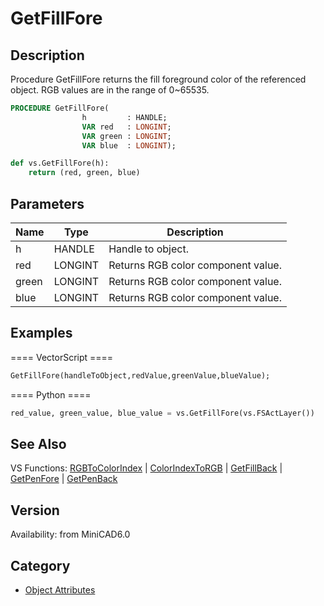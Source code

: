 # GetFillFore

## Description
Procedure GetFillFore returns the fill foreground color of the referenced object. RGB values are in the range of 0~65535.

```pascal
PROCEDURE GetFillFore(
				h         : HANDLE;
				VAR red   : LONGINT;
				VAR green : LONGINT;
				VAR blue  : LONGINT);
```

```python
def vs.GetFillFore(h):
    return (red, green, blue)
```

## Parameters
|Name|Type|Description|
|---|---|---|
|h|HANDLE|Handle to object.|
|red|LONGINT|Returns RGB color component value.|
|green|LONGINT|Returns RGB color component value.|
|blue|LONGINT|Returns RGB color component value.|

## Examples
==== VectorScript ====
```pascal
GetFillFore(handleToObject,redValue,greenValue,blueValue);
```
==== Python ====
```python
red_value, green_value, blue_value = vs.GetFillFore(vs.FSActLayer())
```

## See Also
VS Functions:
[RGBToColorIndex](RGBToColorIndex.md) | [ColorIndexToRGB](ColorIndexToRGB.md) | [GetFillBack](GetFillBack.md) | [GetPenFore](GetPenFore.md) | [GetPenBack](GetPenBack.md)

## Version
Availability: from MiniCAD6.0

## Category
* [Object Attributes](../Categories/Object%20Attributes.md)
